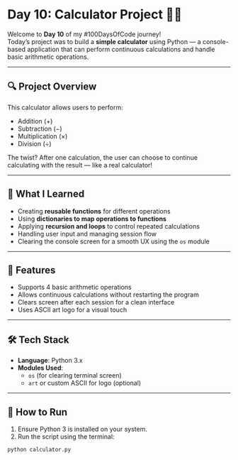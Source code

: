 # Day 10: Calculator Project 🔢🧮

Welcome to **Day 10** of my #100DaysOfCode journey!  
Today’s project was to build a **simple calculator** using Python — a console-based application that can perform continuous calculations and handle basic arithmetic operations.

---

## 🔍 Project Overview

This calculator allows users to perform:
- Addition (+)
- Subtraction (−)
- Multiplication (×)
- Division (÷)

The twist? After one calculation, the user can choose to continue calculating with the result — like a real calculator!

---

## 🧠 What I Learned

- Creating **reusable functions** for different operations
- Using **dictionaries to map operations to functions**
- Applying **recursion and loops** to control repeated calculations
- Handling user input and managing session flow
- Clearing the console screen for a smooth UX using the `os` module

---

## 🎯 Features

- Supports 4 basic arithmetic operations
- Allows continuous calculations without restarting the program
- Clears screen after each session for a clean interface
- Uses ASCII art logo for a visual touch

---

## 🛠️ Tech Stack

- **Language**: Python 3.x  
- **Modules Used**:
  - `os` (for clearing terminal screen)
  - `art` or custom ASCII for logo (optional)

---

## 🚀 How to Run

1. Ensure Python 3 is installed on your system.
2. Run the script using the terminal:

```bash
python calculator.py
